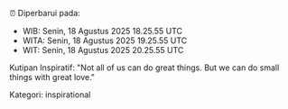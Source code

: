 ⏰ Diperbarui pada:
- WIB: Senin, 18 Agustus 2025 18.25.55 UTC
- WITA: Senin, 18 Agustus 2025 19.25.55 UTC
- WIT: Senin, 18 Agustus 2025 20.25.55 UTC

Kutipan Inspiratif:
"Not all of us can do great things. But we can do small things with great love."


Kategori: inspirational

